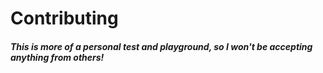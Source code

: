 # Contributing
##### This is more of a personal test and playground, so I won't be accepting anything from others!
